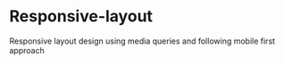 # Responsive-layout
Responsive layout design using media queries and following mobile first approach
